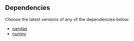 ## Dependencies

Choose the latest versions of any of the dependencies below:
* [pandas](https://pandas.pydata.org/)
* [numpy](http://www.numpy.org/)


